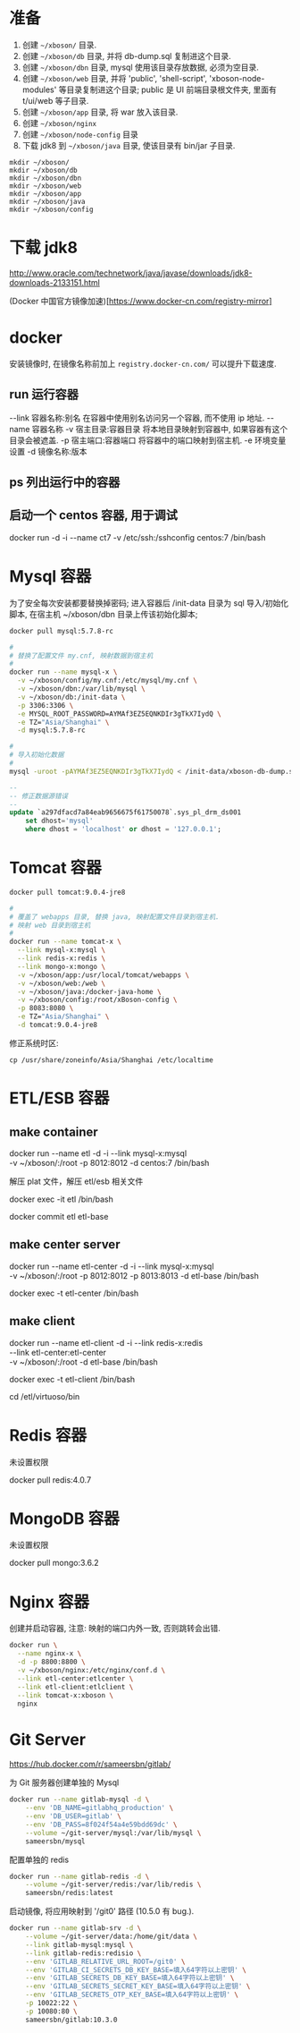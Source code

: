 # 准备

1. 创建 `~/xboson/` 目录.
2. 创建 `~/xboson/db` 目录, 并将 db-dump.sql 复制进这个目录.
2. 创建 `~/xboson/dbn` 目录, mysql 使用该目录存放数据, 必须为空目录.
3. 创建 `~/xboson/web` 目录, 并将 'public', 'shell-script', 'xboson-node-modules' 等目录复制进这个目录; public 是 UI 前端目录根文件夹, 里面有 t/ui/web 等子目录.
4. 创建 `~/xboson/app` 目录, 将 war 放入该目录.
4. 创建 `~/xboson/nginx`
5. 创建 `~/xboson/node-config` 目录
5. 下载 jdk8 到 `~/xboson/java` 目录, 使该目录有 bin/jar 子目录.

```shell
mkdir ~/xboson/
mkdir ~/xboson/db
mkdir ~/xboson/dbn
mkdir ~/xboson/web
mkdir ~/xboson/app
mkdir ~/xboson/java
mkdir ~/xboson/config
```

# 下载 jdk8
http://www.oracle.com/technetwork/java/javase/downloads/jdk8-downloads-2133151.html


(Docker 中国官方镜像加速)[https://www.docker-cn.com/registry-mirror]


# docker

安装镜像时, 在镜像名称前加上 `registry.docker-cn.com/` 可以提升下载速度.

## run 运行容器

--link 容器名称:别名    在容器中使用别名访问另一个容器, 而不使用 ip 地址.
--name 容器名称
-v 宿主目录:容器目录    将本地目录映射到容器中, 如果容器有这个目录会被遮盖.
-p 宿主端口:容器端口    将容器中的端口映射到宿主机.
-e 环境变量设置
-d 镜像名称:版本

## ps 列出运行中的容器


## 启动一个 centos 容器, 用于调试

 docker run -d -i --name ct7 -v /etc/ssh:/sshconfig  centos:7 /bin/bash


# Mysql 容器

为了安全每次安装都要替换掉密码;
进入容器后 /init-data 目录为 sql 导入/初始化脚本,
在宿主机 ~/xboson/dbn 目录上传该初始化脚本;

```sh
docker pull mysql:5.7.8-rc

#
# 替换了配置文件 my.cnf, 映射数据到宿主机
#
docker run --name mysql-x \
  -v ~/xboson/config/my.cnf:/etc/mysql/my.cnf \
  -v ~/xboson/dbn:/var/lib/mysql \
  -v ~/xboson/db:/init-data \
  -p 3306:3306 \
  -e MYSQL_ROOT_PASSWORD=AYMAf3EZ5EQNKDIr3gTkX7IydQ \
  -e TZ="Asia/Shanghai" \
  -d mysql:5.7.8-rc

#
# 导入初始化数据
#
mysql -uroot -pAYMAf3EZ5EQNKDIr3gTkX7IydQ < /init-data/xboson-db-dump.sql  
```


```sql
--
-- 修正数据源错误
--
update `a297dfacd7a84eab9656675f61750078`.sys_pl_drm_ds001 
    set dhost='mysql' 
    where dhost = 'localhost' or dhost = '127.0.0.1';
```


# Tomcat 容器

```sh
docker pull tomcat:9.0.4-jre8

#
# 覆盖了 webapps 目录, 替换 java, 映射配置文件目录到宿主机.
# 映射 web 目录到宿主机
#
docker run --name tomcat-x \
  --link mysql-x:mysql \
  --link redis-x:redis \
  --link mongo-x:mongo \
  -v ~/xboson/app:/usr/local/tomcat/webapps \
  -v ~/xboson/web:/web \
  -v ~/xboson/java:/docker-java-home \
  -v ~/xboson/config:/root/xBoson-config \
  -p 8083:8080 \
  -e TZ="Asia/Shanghai" \
  -d tomcat:9.0.4-jre8
```

修正系统时区:

`cp /usr/share/zoneinfo/Asia/Shanghai /etc/localtime`


# ETL/ESB 容器

## make container

docker run --name etl -d -i --link mysql-x:mysql \
  -v ~/xboson/:/root -p 8012:8012 -d centos:7 /bin/bash

解压 plat 文件，解压 etl/esb 相关文件

docker exec -it etl /bin/bash

docker commit etl etl-base


## make center server

docker run --name etl-center -d -i --link mysql-x:mysql \
  -v ~/xboson/:/root -p 8012:8012 -p 8013:8013 -d etl-base /bin/bash

docker exec -t etl-center /bin/bash


## make client

docker run --name etl-client -d -i --link redis-x:redis \
  --link etl-center:etl-center \
  -v ~/xboson/:/root -d etl-base /bin/bash

docker exec -t etl-client /bin/bash

cd /etl/virtuoso/bin



# Redis 容器

未设置权限

docker pull redis:4.0.7


# MongoDB 容器

未设置权限

docker pull mongo:3.6.2


# Nginx 容器

创建并启动容器, 注意: 映射的端口内外一致, 否则跳转会出错.

```sh
docker run \
  --name nginx-x \
  -d -p 8800:8800 \
  -v ~/xboson/nginx:/etc/nginx/conf.d \
  --link etl-center:etlcenter \
  --link etl-client:etlclient \
  --link tomcat-x:xboson \
  nginx
```


# Git Server

https://hub.docker.com/r/sameersbn/gitlab/

为 Git 服务器创建单独的 Mysql
```sh
docker run --name gitlab-mysql -d \
    --env 'DB_NAME=gitlabhq_production' \
    --env 'DB_USER=gitlab' \
    --env 'DB_PASS=8f024f54a4e59bdd69dc' \
    --volume ~/git-server/mysql:/var/lib/mysql \
    sameersbn/mysql
```


配置单独的 redis
```sh
docker run --name gitlab-redis -d \
    --volume ~/git-server/redis:/var/lib/redis \
    sameersbn/redis:latest
```


启动镜像, 将应用映射到 '/git0' 路径 (10.5.0 有 bug.).
```sh
docker run --name gitlab-srv -d \
    --volume ~/git-server/data:/home/git/data \
    --link gitlab-mysql:mysql \
    --link gitlab-redis:redisio \
    --env 'GITLAB_RELATIVE_URL_ROOT=/git0' \
    --env 'GITLAB_CI_SECRETS_DB_KEY_BASE=填入64字符以上密钥' \
    --env 'GITLAB_SECRETS_DB_KEY_BASE=填入64字符以上密钥' \
    --env 'GITLAB_SECRETS_SECRET_KEY_BASE=填入64字符以上密钥' \
    --env 'GITLAB_SECRETS_OTP_KEY_BASE=填入64字符以上密钥' \
    -p 10022:22 \
    -p 10080:80 \
    sameersbn/gitlab:10.3.0
```


